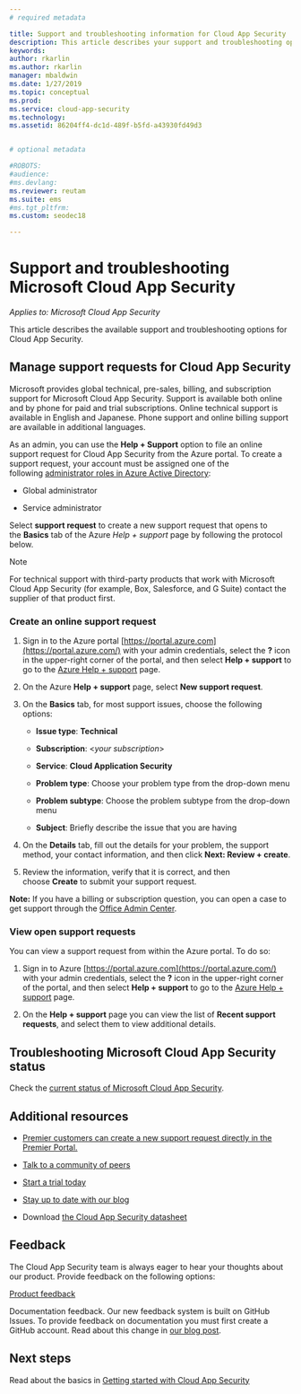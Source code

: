 ```yaml
---
# required metadata

title: Support and troubleshooting information for Cloud App Security
description: This article describes your support and troubleshooting options for Microsoft Cloud App Security 
keywords:
author: rkarlin
ms.author: rkarlin
manager: mbaldwin
ms.date: 1/27/2019
ms.topic: conceptual
ms.prod:
ms.service: cloud-app-security
ms.technology:
ms.assetid: 86204ff4-dc1d-489f-b5fd-a43930fd49d3


# optional metadata

#ROBOTS:
#audience:
#ms.devlang:
ms.reviewer: reutam
ms.suite: ems
#ms.tgt_pltfrm:
ms.custom: seodec18

---
```

# Support and troubleshooting Microsoft Cloud App Security

*Applies to: Microsoft Cloud App Security*

This article describes the available support and troubleshooting options for Cloud App Security.

## Manage support requests for Cloud App Security

Microsoft provides global technical, pre-sales, billing, and subscription support for Microsoft Cloud App Security. Support is available both online and by phone for paid and trial subscriptions. Online technical support is available in English and Japanese. Phone support and online billing support are available
in additional languages.

As an admin, you can use the **Help + Support** option to file an online support request for Cloud App Security from the Azure portal. To create a support request, your account must be assigned one of the following [administrator roles in Azure Active Directory](https://docs.microsoft.com/azure/active-directory/active-directory-assign-admin-roles-azure-portal):

-   Global administrator

-   Service administrator

Select **support request** to create a new support request that opens to the **Basics** tab of the Azure *Help + support* page by following the protocol below.

>[!NOTE]
> For technical support with third-party products that work with Microsoft Cloud App Security (for example, Box, Salesforce, and G Suite) contact the supplier of that product first.


### Create an online support request

1.  Sign in to the Azure portal [https://portal.azure.com](https://portal.azure.com/) with your admin
    credentials, select the **?** icon in the upper-right corner of the portal, and then select **Help + support** to go to the [Azure Help + support](https://ms.portal.azure.com/#blade/Microsoft_Azure_Support/HelpAndSupportBlade/overview) page.

2.  On the Azure **Help + support** page, select **New support request**.

3.  On the **Basics** tab, for most support issues, choose the following options:

    -   **Issue type**: **Technical**

    -   **Subscription**: \<*your subscription*\>

    -   **Service**: **Cloud Application Security**

    -   **Problem type**: Choose your problem type from the drop-down menu

    -   **Problem subtype**: Choose the problem subtype from the drop-down menu

    -   **Subject**: Briefly describe the issue that you are having

4.  On the **Details** tab, fill out the details for your problem, the support method, your contact information, and then click **Next: Review + create**.

5.  Review the information, verify that it is correct, and then choose **Create** to submit your support request.

**Note:** If you have a billing or subscription question, you can open a case to get support through the [Office Admin Center](https://portal.office.com/Support/SupportEntry.aspx).

### View open support requests

You can view a support request from within the Azure portal. To do so:

1.  Sign in to Azure [https://portal.azure.com](https://portal.azure.com/) with your admin credentials, select the **?** icon in the upper-right corner of the portal, and then select **Help + support** to go to the [Azure Help + support](https://ms.portal.azure.com/#blade/Microsoft_Azure_Support/HelpAndSupportBlade/overview) page.

2.  On the **Help + support** page you can view the list of **Recent support requests**, and select them to view additional details.

## Troubleshooting Microsoft Cloud App Security status

Check the [current status of Microsoft Cloud App Security](https://status.cloudappsecurity.com/).


## Additional resources

- [Premier customers can create a new support request directly in the Premier Portal.](https://premier.microsoft.com/)

-  [Talk to a community of peers](https://techcommunity.microsoft.com/t5/Microsoft-Cloud-App-Security/bd-p/MicrosoftCloudAppSecurity)

-   [Start a trial today](https://signup.microsoft.com/Signup?OfferId=757c4c34-d589-46e4-9579-120bba5c92ed&ali=1)

-   [Stay up to date with our blog](https://techcommunity.microsoft.com/t5/Enterprise-Mobility-Security/bg-p/enterprisemobilityandsecurity/label-name/Microsoft%20Cloud%20App%20Security)

-   Download [the Cloud App Security datasheet](http://download.microsoft.com/download/E/F/E/EFE908F8-7EDB-4244-8039-67BA574186CC/Microsoft_Cloud_App_Security_eBook.pdf)

## Feedback

The Cloud App Security team is always eager to hear your thoughts about our product. Provide feedback on the following options:

[Product feedback](https://microsoftsecurity.uservoice.com/forums/905161-cloud-app-security) 

Documentation feedback. Our new feedback system is built on GitHub Issues. To provide feedback on documentation you must first create a GitHub account. Read about this change in [our blog post](https://docs.microsoft.com/teamblog/a-new-feedback-system-is-coming-to-docs).



## Next steps 

Read about the basics in [Getting started with Cloud App Security](getting-started-with-cloud-app-security.md) 
